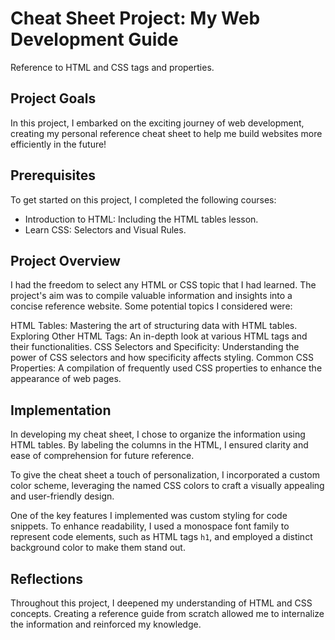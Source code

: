 # Cheat Sheet Project: My Web Development Guide
Reference to HTML and CSS tags and properties.


## Project Goals
In this project, I embarked on the exciting journey of web development, creating my personal reference cheat sheet to help me build websites more efficiently in the future!


## Prerequisites
To get started on this project, I completed the following courses:

- Introduction to HTML: Including the HTML tables lesson.
- Learn CSS: Selectors and Visual Rules.


## Project Overview
I had the freedom to select any HTML or CSS topic that I had learned. The project's aim was to compile valuable information and insights into a concise reference website. Some potential topics I considered were:

HTML Tables: Mastering the art of structuring data with HTML tables.
Exploring Other HTML Tags: An in-depth look at various HTML tags and their functionalities.
CSS Selectors and Specificity: Understanding the power of CSS selectors and how specificity affects styling.
Common CSS Properties: A compilation of frequently used CSS properties to enhance the appearance of web pages.


## Implementation
In developing my cheat sheet, I chose to organize the information using HTML tables. By labeling the columns in the HTML, I ensured clarity and ease of comprehension for future reference.

To give the cheat sheet a touch of personalization, I incorporated a custom color scheme, leveraging the named CSS colors to craft a visually appealing and user-friendly design.

One of the key features I implemented was custom styling for code snippets. To enhance readability, I used a monospace font family to represent code elements, such as HTML tags ```h1```, and employed a distinct background color to make them stand out.


## Reflections
Throughout this project, I deepened my understanding of HTML and CSS concepts. Creating a reference guide from scratch allowed me to internalize the information and reinforced my knowledge.
